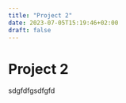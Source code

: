 ```yaml
---
title: "Project 2"
date: 2023-07-05T15:19:46+02:00
draft: false
---
```



# Project 2


sdgfdfgsdfgfd